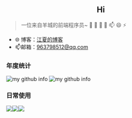 ## <center>Hi</center>

> 一位来自羊城的前端程序员~ 🔭 🌱  👯 🤔 📫 😄 ⚡

- 🌐 博客：[江夏的博客](https://jiang-xia.top/)
- 📫邮箱：963798512@qq.com

### 年度统计

![my github info](https://github-readme-stats.vercel.app/api?username=jiang-xia&hide_border=true&show_icons=true&include_all_commits=true&line_height=20&theme=algolia&locale=cn&custom_title=jiang-xia的github统计)
![my github info](https://github-readme-stats.vercel.app/api/top-langs/?username=jiang-xia&hide_border=true&theme=algolia&layout=compact&locale=cn&custom_title=jiang-xia常用的语言)

### 日常使用
 <img src="https://img.shields.io/badge/-VS%20Code-007ACC?style=plastic&logo=visual-studio-code" /><img src="https://img.shields.io/badge/-typescript-black?style=plastic&logo=typescript" /><img src="https://img.shields.io/badge/-Git-black?style=plastic&logo=git" />
